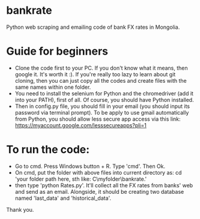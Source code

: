 # bankrate
Python web scraping and emailing code of bank FX rates in Mongolia. 

# Guide for beginners

- Clone the code first to your PC. If you don't know what it means, then google it. It's worth it :). If you're really too lazy to learn  about git cloning, then you can just copy all the codes and create files with the same names within one folder.
- You need to install the selenium for Python and the chromedriver (add it into your PATH), first of all. Of course, you should have Python installed.
- Then in config.py file, you should fill in your email (you should input its password via terminal prompt). To be apply to use gmail automatically from Python, you should allow less secure app access via this link: https://myaccount.google.com/lesssecureapps?pli=1

# To run the code:

- Go to cmd. Press Windows button + R. Type 'cmd'. Then Ok. 
- On cmd, put the folder with above files into current directory as: cd 'your folder path here, sth like: C\myfolder\bankrate.'
- then type 'python Rates.py'. It'll collect all the FX rates from banks' web and send as an email. Alongside, it should be creating two database named 'last_data' and 'historical_data'.  

Thank you.
